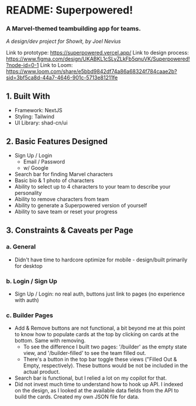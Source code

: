 # README:  Superpowered! 
### A Marvel-themed teambuilding app for teams.
*A design/dev project for Showit, by Joel Nevius*

Link to prototype: https://superpowered.vercel.app/
Link to design process: https://www.figma.com/design/UKABKL1cSLyZLkFb5qnuVK/Superpowered!?node-id=0-1
Link to Loom:  https://www.loom.com/share/e5bbd9842df74a86a68324f784caae2b?sid=3bf5ca8d-44a7-4646-901c-5713e81211fe

## 1. Built With
- Framework: NextJS
- Styling: Tailwind
- UI Library:  shad-cn/ui

## 2. Basic Features Designed
- Sign Up / Login
  - Email / Password
  - w/ Google
- Search bar for finding Marvel characters
- Basic bio & 1 photo of characters
- Ability to select up to 4 characters to your team to describe your personality
- Ability to remove characters from team
- Ability to generate a Superpowered version of yourself
- Ability to save team or reset your progress

## 3. Constraints & Caveats per Page
### a. General
- Didn't have time to hardcore optimize for mobile - design/built primarily for desktop

### b. Login / Sign Up
- Sign Up / Login:  no real auth, buttons just link to pages (no experience with auth)

### c. Builder Pages
- Add & Remove buttons are not functional, a bit beyond me at this point to know how to populate cards at the top by clicking on cards at the bottom. Same with removing.
  - To see the difference I built two pages: '/builder' as the empty state view, and '/builder-filled' to see the team filled out.
  - There's a button in the top bar toggle these views ("Filled Out & Empty, respectively). These buttons would be not be included in the actual product.
- Search bar is functional, but I relied a lot on my copilot for that.
- Did not invest much time to understand how to hook up API. I indexed on the design, as I looked at the available data fields from the API to build the cards. Created my own JSON file for data.